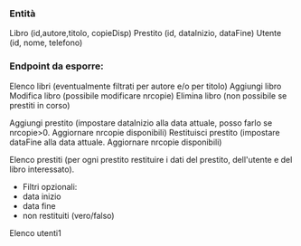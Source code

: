 ### Entità

Libro (id,autore,titolo, copieDisp)
Prestito (id, dataInizio, dataFine)
Utente (id, nome, telefono)

### Endpoint da esporre:

Elenco libri (eventualmente filtrati per
autore e/o per titolo)
Aggiungi libro
Modifica libro (possibile modificare nrcopie)
Elimina libro (non possibile se prestiti in
corso)

Aggiungi prestito (impostare dataInizio alla
data attuale, posso farlo se nrcopie>0.
Aggiornare nrcopie disponibili)
Restituisci prestito (impostare dataFine alla
data attuale. Aggiornare nrcopie disponibili)

Elenco prestiti (per ogni prestito restituire i
dati del prestito, dell'utente e del libro
interessato).

- Filtri opzionali:
- data inizio
- data fine
- non restituiti (vero/falso)

Elenco utenti1
